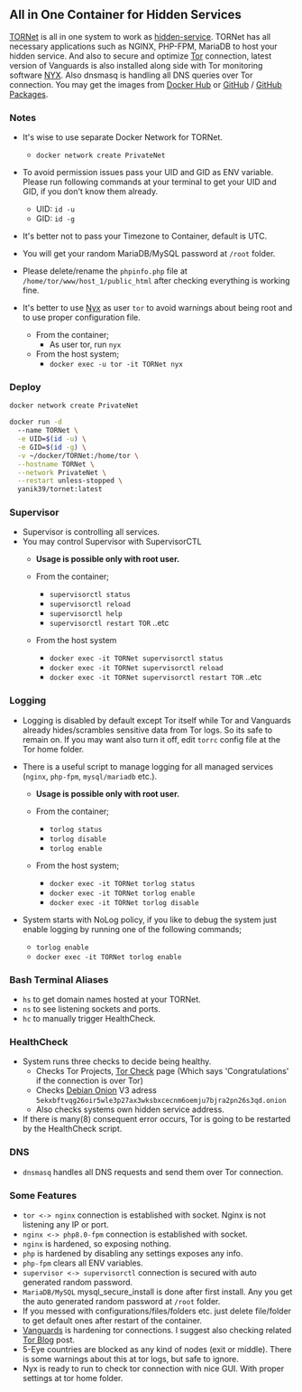 ## All in One Container for Hidden Services

[TORNet](https://github.com/Yanik39/TORNet) is all in one system to work as [hidden-service](https://www.linuxjournal.com/content/tor-hidden-services). TORNet has all necessary applications such as NGINX, PHP-FPM, MariaDB to host your hidden service. 
And also to secure and optimize [Tor](https://2019.www.torproject.org/about/overview.html.en) connection, latest version of Vanguards is also installed along side with Tor monitoring software [NYX](https://nyx.torproject.org/). Also dnsmasq is handling all DNS queries over Tor connection. You may get the images from [Docker Hub](https://hub.docker.com/r/yanik39/tornet) or [GitHub](https://github.com/Yanik39/TORNet) / [GitHub Packages](https://github.com/Yanik39?tab=packages&repo_name=TORNet).


### Notes
  * It's wise to use separate Docker Network for TORNet.
    * `docker network create PrivateNet`
  
  * To avoid permission issues pass your UID and GID as ENV variable. Please run following commands at your terminal to get your UID and GID, if you don't know them already.
    * UID: `id -u`
    * GID: `id -g`
  
  * It's better not to pass your Timezone to Container, default is UTC.
  * You will get your random MariaDB/MySQL password at `/root` folder.
  * Please delete/rename the `phpinfo.php` file at `/home/tor/www/host_1/public_html` after checking everything is working fine.
  * It's better to use [Nyx](https://nyx.torproject.org/) as user `tor` to avoid warnings about being root and to use proper configuration file.
    * From the container;
      * As user tor, run `nyx`
    * From the host system;
      * `docker exec -u tor -it TORNet nyx`

### Deploy

  ```bash
  docker network create PrivateNet
  
  docker run -d 
    --name TORNet \
    -e UID=$(id -u) \
    -e GID=$(id -g) \
    -v ~/docker/TORNet:/home/tor \
    --hostname TORNet \
    --network PrivateNet \
    --restart unless-stopped \  
    yanik39/tornet:latest
  ```
  
### Supervisor
  * Supervisor is controlling all services.
  * You may control Supervisor with SupervisorCTL
    * **Usage is possible only with root user.**
    * From the container;
      * `supervisorctl status`
      * `supervisorctl reload`
      * `supervisorctl help`
      * `supervisorctl restart TOR` ..etc
    
    * From the host system
      * `docker exec -it TORNet supervisorctl status`
      * `docker exec -it TORNet supervisorctl reload`
      * `docker exec -it TORNet supervisorctl restart TOR` ..etc

### Logging
  * Logging is disabled by default except Tor itself while Tor and Vanguards already hides/scrambles sensitive data from Tor logs. So its safe to remain on. If you may want also turn it off, edit `torrc` config file at the Tor home folder.
  * There is a useful script to manage logging for all managed services (`nginx`, `php-fpm`, `mysql/mariadb` etc.). 
    * **Usage is possible only with root user.**
    * From the container;    
      * `torlog status`
      * `torlog disable`
      * `torlog enable`
     
    * From the host system;
      * `docker exec -it TORNet torlog status`
      * `docker exec -it TORNet torlog enable`
      * `docker exec -it TORNet torlog disable`
  
  * System starts with NoLog policy, if you like to debug the system just enable logging by running one of the following commands; 
    * `torlog enable`
    * `docker exec -it TORNet torlog enable`

### Bash Terminal Aliases
  * `hs` to get domain names hosted at your TORNet.
  * `ns` to see listening sockets and ports.
  * `hc` to manually trigger HealthCheck.

### HealthCheck
  * System runs three checks to decide being healthy.
    * Checks Tor Projects, [Tor Check](https://check.torproject.org/) page (Which says 'Congratulations' if the connection is over Tor)
    * Checks [Debian Onion](https://onion.debian.org/) V3 adress `5ekxbftvqg26oir5wle3p27ax3wksbxcecnm6oemju7bjra2pn26s3qd.onion`
    * Also checks systems own hidden service address.
  * If there is many(8) consequent error occurs, Tor is going to be restarted by the HealthCheck script.

### DNS
  * `dnsmasq` handles all DNS requests and send them over Tor connection.

### Some Features
  * `tor <-> nginx` connection is established with socket. Nginx is not listening any IP or port.
  * `nginx <-> php8.0-fpm` connection is established with socket.
  * `nginx` is hardened, so exposing nothing.
  * `php` is hardened by disabling any settings exposes any info.
  * `php-fpm` clears all ENV variables.
  * `supervisor <-> supervisorctl` connection is secured with auto generated random password.
  * `MariaDB/MySQL` mysql_secure_install is done after first install. Any you get the auto generated random password at `/root` folder.
  * If you messed with configurations/files/folders etc. just delete file/folder to get default ones after restart of the container.
  * [Vanguards](https://github.com/mikeperry-tor/vanguards) is hardening tor connections. I suggest also checking related [Tor Blog](https://blog.torproject.org/announcing-vanguards-add-onion-services) post.
  * 5-Eye countries are blocked as any kind of nodes (exit or middle). There is some warnings about this at tor logs, but safe to ignore.
  * Nyx is ready to run to check tor connection with nice GUI. With proper settings at tor home folder.
